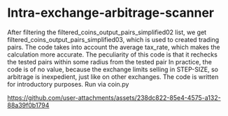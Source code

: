 # Intra-exchange-arbitrage-scanner 
After filtering the filtered_coins_output_pairs_simplified02 list, we get filtered_coins_output_pairs_simplified03, which is used to created trading pairs.
The code takes into account the average tax_rate, which makes the calculation more accurate. The peculiarity of this code is that it rechecks the tested pairs within some radius from the tested pair
In practice, the code is of no value, because the exchange limits selling in STEP-SIZE, so arbitrage is inexpedient, just like on other exchanges.
The code is written for introductory purposes. Run via coin.py


https://github.com/user-attachments/assets/238dc822-85e4-4575-a132-88a39f0b1794

